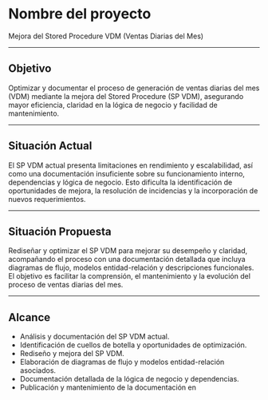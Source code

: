 # Nombre del proyecto

Mejora del Stored Procedure VDM (Ventas Diarias del Mes)

---

## Objetivo

Optimizar y documentar el proceso de generación de ventas diarias del mes (VDM) mediante la mejora del Stored Procedure (SP VDM), asegurando mayor eficiencia, claridad en la lógica de negocio y facilidad de mantenimiento.

---

## Situación Actual

El SP VDM actual presenta limitaciones en rendimiento y escalabilidad, así como una documentación insuficiente sobre su funcionamiento interno, dependencias y lógica de negocio. Esto dificulta la identificación de oportunidades de mejora, la resolución de incidencias y la incorporación de nuevos requerimientos.

---

## Situación Propuesta

Rediseñar y optimizar el SP VDM para mejorar su desempeño y claridad, acompañando el proceso con una documentación detallada que incluya diagramas de flujo, modelos entidad-relación y descripciones funcionales. El objetivo es facilitar la comprensión, el mantenimiento y la evolución del proceso de ventas diarias del mes.

---

## Alcance

- Análisis y documentación del SP VDM actual.
- Identificación de cuellos de botella y oportunidades de optimización.
- Rediseño y mejora del SP VDM.
- Elaboración de diagramas de flujo y modelos entidad-relación asociados.
- Documentación detallada de la lógica de negocio y dependencias.
- Publicación y mantenimiento de la documentación en